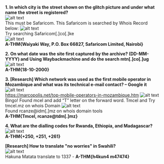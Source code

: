**1. In which city is the street shown on the glitch picture and under what name the street is registered?** <br>
![alt text](img/44.jpg) <br>
This must be Safaricom. This Safaricom is searched by Whois Record below:
![alt text](img/45.jpg) <br>
Try searching Safaricom[.]co[.]ke <br>
![alt text](img/46.jpg) <br>
**A-THM{Waiyaki Way, P.O. Box 66827, Safaricom Limited, Nairobi}** <br>

**2. On what date was the site first captured by the archive? (DD-MM-YYYY) and Using Waybackmachine and do the search mtn[.]co[.]ug** <br>
![alt text](img/47.jpg) <br>
**A-THM{18-10-2000}**

**3. [Research] Which network was used as the first mobile operator in Mozambique and what was its technical e-mail contact? – Google it** <br>
![alt text](img/48.jpg) <br>
https://marcopolis.net/top-mobile-operators-in-mozambique.htm
![alt text](img/49.jpg) <br>
Bingo! Found mcel and add “T” letter on the forward word. Tmcel and Try tmcel.mz on whois Domain
![alt text](img/50.jpg) <br>
Found rcanze@idm[.]mz on whois domain tools <br>
**A-THM{Tmcel, rcanze@tdm[.]mz}** <br>

**4. What are the dialling codes for Rwanda, Ethiopia, and Madagascar?**
![alt text](img/51.jpg) <br>
**A-THM{+250, +251, +261}** <br>

**[Research] How to translate "no worries" in Swahili?** <br>
![alt text](img/52.jpg) <br>
Hakuna Matata translate to 1337 - **A-THM{h4kun4 m47474}** <br>
